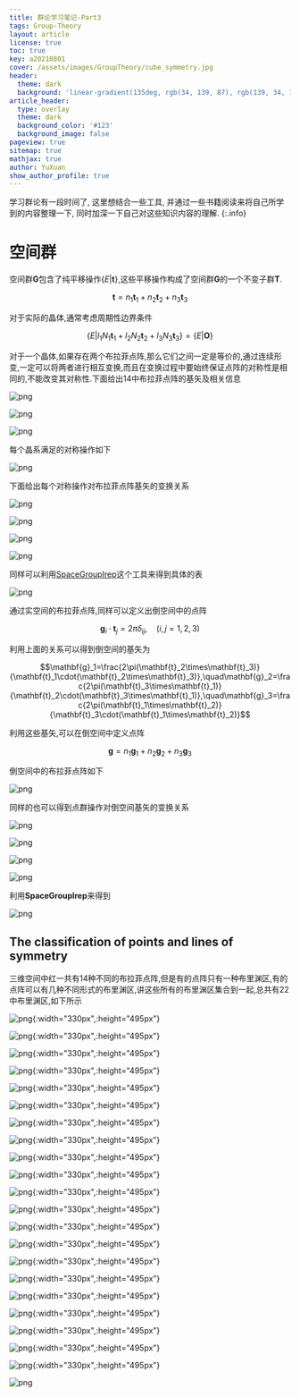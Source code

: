```yaml
---
title: 群论学习笔记-Part3
tags: Group-Theory
layout: article
license: true
toc: true
key: a20210801
cover: /assets/images/GroupTheory/cube_symmetry.jpg
header:
  theme: dark
  background: 'linear-gradient(135deg, rgb(34, 139, 87), rgb(139, 34, 139))'
article_header:
  type: overlay
  theme: dark
  background_color: '#123'
  background_image: false
pageview: true
sitemap: true
mathjax: true
author: YuXuan
show_author_profile: true
---
```

学习群论有一段时间了, 这里想结合一些工具, 并通过一些书籍阅读来将自己所学到的内容整理一下, 同时加深一下自己对这些知识内容的理解.
{:.info}
<!--more-->
# 空间群
空间群$\mathbf{G}$包含了纯平移操作$\{E\rvert\mathbf{t}\}$,这些平移操作构成了空间群$\mathbf{G}$的一个不变子群$\mathbf{T}$.

$$\mathbf{t}=n_1\mathbf{t}_1+n_2\mathbf{t}_2+n_3\mathbf{t}_3$$

对于实际的晶体,通常考虑周期性边界条件

$$\{E\rvert l_1N_1\mathbf{t}_1+l_2N_2\mathbf{t}_2+l_3N_3\mathbf{t}_3\}=\{E\rvert\mathbf{O}\}$$

对于一个晶体,如果存在两个布拉菲点阵,那么它们之间一定是等价的,通过连续形变,一定可以将两者进行相互变换,而且在变换过程中要始终保证点阵的对称性是相同的,不能改变其对称性.下面给出14中布拉菲点阵的基矢及相关信息

![png](/assets/images/GroupTheory/3-1.png)

![png](/assets/images/GroupTheory/3-2.png)

![png](/assets/images/GroupTheory/3-3.png)

每个晶系满足的对称操作如下

![png](/assets/images/GroupTheory/3-4.png)

下面给出每个对称操作对布拉菲点阵基矢的变换关系

![png](/assets/images/GroupTheory/3-5.png)

![png](/assets/images/GroupTheory/3-6.png)

![png](/assets/images/GroupTheory/3-7.png)

![png](/assets/images/GroupTheory/3-8.png)

同样可以利用[SpaceGroupIrep](https://github.com/goodluck1982/SpaceGroupIrep)这个工具来得到具体的表

![png](/assets/images/GroupTheory/3-9.png)

通过实空间的布拉菲点阵,同样可以定义出倒空间中的点阵

$$\mathbf{g}_i\cdot\mathbf{t}_j=2\pi\delta_{ij},\quad (i,j=1,2,3)$$

利用上面的关系可以得到倒空间的基矢为

$$\mathbf{g}_1=\frac{2\pi(\mathbf{t}_2\times\mathbf{t}_3)}{\mathbf{t}_1\cdot(\mathbf{t}_2\times\mathbf{t}_3)},\quad\mathbf{g}_2=\frac{2\pi(\mathbf{t}_3\times\mathbf{t}_1)}{\mathbf{t}_2\cdot(\mathbf{t}_3\times\mathbf{t}_1)},\quad\mathbf{g}_3=\frac{2\pi(\mathbf{t}_1\times\mathbf{t}_2)}{\mathbf{t}_3\cdot(\mathbf{t}_1\times\mathbf{t}_2)}$$

利用这些基矢,可以在倒空间中定义点阵

$$\mathbf{g}=n_1\mathbf{g}_1+n_2\mathbf{g}_2+n_3\mathbf{g}_3$$

倒空间中的布拉菲点阵如下

![png](/assets/images/GroupTheory/3-15.png)

同样的也可以得到点群操作对倒空间基矢的变换关系

![png](/assets/images/GroupTheory/3-10.png)

![png](/assets/images/GroupTheory/3-11.png)

![png](/assets/images/GroupTheory/3-12.png)

![png](/assets/images/GroupTheory/3-13.png)

利用**SpaceGroupIrep**来得到

![png](/assets/images/GroupTheory/3-14.png)

## The classification of points and lines of symmetry
三维空间中红一共有14种不同的布拉菲点阵,但是有的点阵只有一种布里渊区,有的点阵可以有几种不同形式的布里渊区,讲这些所有的布里渊区集合到一起,总共有22中布里渊区,如下所示

![png](/assets/images/GroupTheory/3-16.png){:width="330px",:height="495px"}

![png](/assets/images/GroupTheory/3-17.png){:width="330px",:height="495px"}

![png](/assets/images/GroupTheory/3-18.png){:width="330px",:height="495px"}

![png](/assets/images/GroupTheory/3-19.png){:width="330px",:height="495px"}

![png](/assets/images/GroupTheory/3-20.png){:width="330px",:height="495px"}

![png](/assets/images/GroupTheory/3-21.png){:width="330px",:height="495px"}

![png](/assets/images/GroupTheory/3-22.png){:width="330px",:height="495px"}

![png](/assets/images/GroupTheory/3-23.png){:width="330px",:height="495px"}

![png](/assets/images/GroupTheory/3-24.png){:width="330px",:height="495px"}

![png](/assets/images/GroupTheory/3-25.png){:width="330px",:height="495px"}

![png](/assets/images/GroupTheory/3-26.png){:width="330px",:height="495px"}

![png](/assets/images/GroupTheory/3-27.png){:width="330px",:height="495px"}

![png](/assets/images/GroupTheory/3-28.png){:width="330px",:height="495px"}

![png](/assets/images/GroupTheory/3-29.png){:width="330px",:height="495px"}

![png](/assets/images/GroupTheory/3-30.png){:width="330px",:height="495px"}

![png](/assets/images/GroupTheory/3-31.png){:width="330px",:height="495px"}

![png](/assets/images/GroupTheory/3-32.png){:width="330px",:height="495px"}

![png](/assets/images/GroupTheory/3-33.png){:width="330px",:height="495px"}

![png](/assets/images/GroupTheory/3-34.png){:width="330px",:height="495px"}

![png](/assets/images/GroupTheory/3-35.png){:width="330px",:height="495px"}

![png](/assets/images/GroupTheory/3-36.png){:width="330px",:height="495px"}

![png](/assets/images/GroupTheory/3-37.png)









